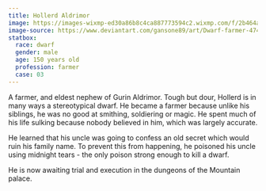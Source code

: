 ```yaml
---
title: Hollerd Aldrimor
image: https://images-wixmp-ed30a86b8c4ca887773594c2.wixmp.com/f/2b464ae9-bbde-42a4-b043-47d23dfc9953/d7uj4kg-0db93ec0-f0cf-4525-8ae6-7475f544a0c0.png/v1/fill/w_1024,h_1132,strp/dwarf_farmer_by_gansone89_d7uj4kg-fullview.png?token=eyJ0eXAiOiJKV1QiLCJhbGciOiJIUzI1NiJ9.eyJzdWIiOiJ1cm46YXBwOjdlMGQxODg5ODIyNjQzNzNhNWYwZDQxNWVhMGQyNmUwIiwiaXNzIjoidXJuOmFwcDo3ZTBkMTg4OTgyMjY0MzczYTVmMGQ0MTVlYTBkMjZlMCIsIm9iaiI6W1t7ImhlaWdodCI6Ijw9MTEzMiIsInBhdGgiOiJcL2ZcLzJiNDY0YWU5LWJiZGUtNDJhNC1iMDQzLTQ3ZDIzZGZjOTk1M1wvZDd1ajRrZy0wZGI5M2VjMC1mMGNmLTQ1MjUtOGFlNi03NDc1ZjU0NGEwYzAucG5nIiwid2lkdGgiOiI8PTEwMjQifV1dLCJhdWQiOlsidXJuOnNlcnZpY2U6aW1hZ2Uub3BlcmF0aW9ucyJdfQ.tXSp4K3W-QH_3Kx2OTUVSK7dGEOsxeB5lNFPD6jDgPE
image-source: https://www.deviantart.com/gansone89/art/Dwarf-farmer-474544096
statbox:
  race: dwarf
  gender: male
  age: 150 years old
  profession: farmer
  case: 03
---
```


A farmer, and eldest nephew of Gurin Aldrimor. Tough but dour, Hollerd is in many ways a stereotypical dwarf. He became a farmer because unlike his siblings, he was no good at smithing, soldiering or magic. He spent much of his life sulking because nobody believed in him, which was largely accurate.

He learned that his uncle was going to confess an old secret which would ruin his family name. To prevent this from happening, he poisoned his uncle using midnight tears - the only poison strong enough to kill a dwarf.

He is now awaiting trial and execution in the dungeons of the Mountain palace.
